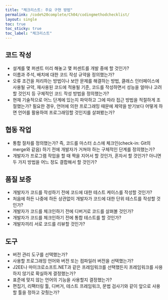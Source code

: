 ```yaml
---
title: "체크리스트: 주요 구현 방법"
permalink: /code%20complete/Ch04/codingmethodchecklist/
layout: single
toc: true
toc_sticky: true
toc_label: "체크리스트"
---
```


## 코드 작성
- 설계를 몇 퍼센트 미리 해놓고 몇 퍼센트를 개발 중에 할 것인가?
- 이름과 주석, 배치에 대한 코드 작성 규약을 정의했는가?
- 오류 조건을 처리하는 방법이나 보안 문제를 해결하는 방법, 클래스 인터페이스에 사용될 규약, 재사용된 코드에 적용될 기준, 코드를 작성하면서 성능을 얼마나 고려할 것인지 등 구체적인 코드 작성 방법을 정의했는가?
- 현재 기술적으로 어느 단계에 있는지 파악하고 그에 따라 접근 방법을 적절하게 조절했는가? 필요한 경우, 언어에 의한 프로그래밍 때문에 제약을 받기보다 어떻게 하면 언어를 활용하여 프로그래밍할 것인지를 살펴봤는가?

## 협동 작업
- 통합 절차를 정의했는가? 즉, 코드를 마스터 소스에 체크인(check-in: Git의 merge와 같음) 하기 전에 개발자가 거쳐야 하는 구체적인 단계를 정의했는가?
- 개발자가 프로그램 작업을 할 때 짝을 지어서 할 것인가, 혼자서 할 것인가? 아니면 두 가지 방법을 어느 정도 결합해서 할 것인가?

## 품질 보증
- 개발자가 코드를 작성하기 전에 코드에 대한 테스트 케이스를 작성할 것인가?
- 처음에 하든 나중에 하든 상관없이 개발자가 코드에 대한 단위 테스트를 작성할 것인가?
- 개발자가 코드를 체크인하기 전에 디버거로 코드를 살펴볼 것인가?
- 개발자가 코드를 체크인하기 전에 통합 테스트를 할 것인가?
- 개발자끼리 서로 코드를 리뷰할 것인가?

## 도구
- 버전 관리 도구를 선택했는가?
- 사용할 프로그래밍 언어와 버전 또는 컴파일러 버전을 선택했는가?
- J2EE나 마이크로소프트.NET과 같은 프레임워크를 선택했든지 프레임워크를 사용하지 않기로 확실하게 결정했는가?
- 표준에 맞지 않는 언어의 기능을 사용할지 결정했는가?
- 편집기, 리팩터링 툴, 디버거, 테스트 프레임워크, 문법 검사기와 같이 앞으로 사용할 툴을 정하고 갖췄는가?